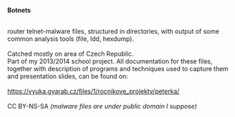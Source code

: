 <b>Botnets</b><br>

<br>router telnet-malware files, structured in directories, with output of some common analysis tools (file, ldd, hexdump).<br>
<br>Catched mostly on area of Czech Republic.<br> Part of my 2013/2014 school project. All documentation for these files, together with description of programs and techniques used to capture them and presentation slides, can be found on:
<br><br>
https://vyuka.gyarab.cz/files/1/rocnikove_projekty/peterka/
<br><br>
CC BY-NS-SA  <i>(malware files are under public domain I suppose)</i>

